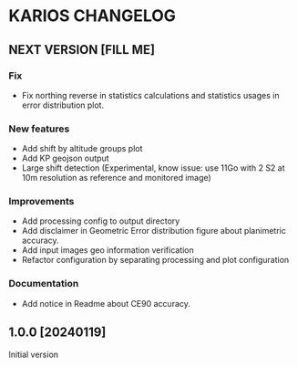 # KARIOS CHANGELOG

## NEXT VERSION [FILL ME]

### Fix

- Fix northing reverse in statistics calculations and statistics usages in error distribution plot.

### New features

- Add shift by altitude groups plot
- Add KP geojson output
- Large shift detection (Experimental, know issue: use 11Go with 2 S2 at 10m resolution as reference and monitored image)

### Improvements

- Add processing config to output directory
- Add disclaimer in Geometric Error distribution figure about planimetric accuracy.
- Add input images geo information verification
- Refactor configuration by separating processing and plot configuration

### Documentation

- Add notice in Readme about CE90 accuracy.

## 1.0.0 [20240119]

Initial version
